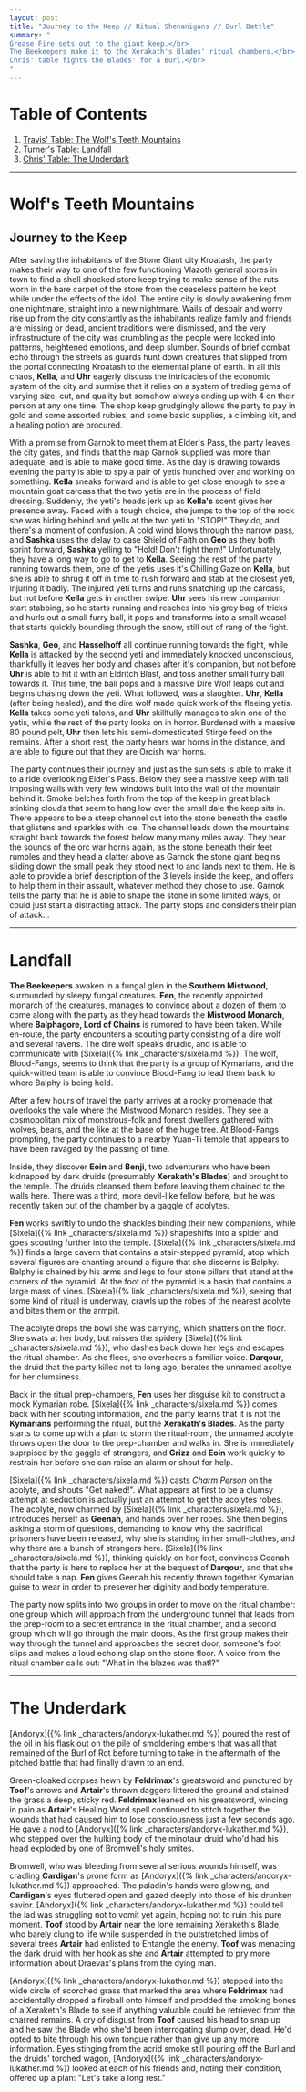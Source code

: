 ```yaml
---
layout: post
title: "Journey to the Keep // Ritual Shenanigans // Burl Battle"
summary: "
Grease Fire sets out to the giant keep.</br>
The Beekeepers make it to the Xerakath's Blades' ritual chambers.</br>
Chris' table fights the Blades' for a Burl.</br>
"
---
```


# Table of Contents
1. [Travis' Table: The Wolf's Teeth Mountains](#the-mountain)
2. [Turner's Table: Landfall](#landfall)
3. [Chris' Table: The Underdark](#underdark)

---
# Wolf's Teeth Mountains <a name="the-mountain"/>

## Journey to the Keep

After saving the inhabitants of the Stone Giant city Kroatash, the party makes their way to one of the few functioning Vlazoth general stores in town to find a shell shocked store keep trying to make sense of the ruts worn in the bare carpet of the store from the ceaseless pattern he kept while under the effects of the idol. The entire city is slowly awakening from one nightmare, straight into a new nightmare. Wails of despair and worry rise up from the city constantly as the inhabitants realize family and friends are missing or dead, ancient traditions were dismissed, and the very infrastructure of the city was crumbling as the people were locked into patterns, heightened emotions, and deep slumber. Sounds of brief combat echo through the streets as guards hunt down creatures that slipped from the portal connecting Kroatash to the elemental plane of earth. In all this chaos, **Kella**, and **Uhr** eagerly discuss the intricacies of the economic system of the city and surmise that it relies on a system of trading gems of varying size, cut, and quality but somehow always ending up with 4 on their person at any one time. The shop keep grudgingly allows the party to pay in gold and some assorted rubies, and some basic supplies, a climbing kit, and a healing potion are procured.

With a promise from Garnok to meet them at Elder's Pass, the party leaves the city gates, and finds that the map Garnok supplied was more than adequate, and is able to make good time. As the day is drawing towards evening the party is able to spy a pair of yetis hunched over and working on something. **Kella** sneaks forward and is able to get close enough to see a mountain goat carcass that the two yetis are in the process of field dressing. Suddenly, the yeti's heads jerk up as **Kella's** scent gives her presence away. Faced with a tough choice, she jumps to the top of the rock she was hiding behind and yells at the two yeti to "STOP!" They do, and there's a moment of confusion. A cold wind blows through the narrow pass, and **Sashka** uses the delay to case Shield of Faith on **Geo** as they both sprint forward, **Sashka** yelling to "Hold! Don't fight them!" Unfortunately, they have a long way to go to get to **Kella**. Seeing the rest of the party running towards them, one of the yetis uses it's Chilling Gaze on **Kella**, but she is able to shrug it off in time to rush forward and stab at the closest yeti, injuring it badly. The injured yeti turns and runs snatching up the carcass, but not before **Kella** gets in another swipe. **Uhr** sees his new companion start stabbing, so he starts running and reaches into his grey bag of tricks and hurls out a small furry ball, it pops and transforms into a small weasel that starts quickly bounding through the snow, still out of rang of the fight.

**Sashka**, **Geo**, and **Hasselhoff** all continue running towards the fight, while **Kella** is attacked by the second yeti and immediately knocked unconscious, thankfully it leaves her body and chases after it's companion, but not before **Uhr** is able to hit it with an Eldritch Blast, and toss another small furry ball towards it. This time, the ball pops and a massive Dire Wolf leaps out and begins chasing down the yeti. What followed, was a slaughter. **Uhr**, **Kella** (after being healed), and the dire wolf made quick work of the fleeing yetis. **Kella** takes some yeti talons, and **Uhr** skillfully manages to skin one of the yetis, while the rest of the party looks on in horror. Burdened with a massive 80 pound pelt, **Uhr** then lets his semi-domesticated Stirge feed on the remains. After a short rest, the party hears war horns in the distance, and are able to figure out that they are Orcish war horns.

The party continues their journey and just as the sun sets is able to make it to a ride overlooking Elder's Pass. Below they see a massive keep with tall imposing walls with very few windows built into the wall of the mountain behind it. Smoke belches forth from the top of the keep in great black stinking clouds that seem to hang low over the small dale the keep sits in. There appears to be a steep channel cut into the stone beneath the castle that glistens and sparkles with ice. The channel leads down the mountains straight back towards the forest below many many miles away. They hear the sounds of the orc war horns again, as the stone beneath their feet rumbles and they head a clatter above as Garnok the stone giant begins sliding down the small peak they stood next to and lands next to them. He is able to provide a brief description of the 3 levels inside the keep, and offers to help them in their assault, whatever method they chose to use. Garnok tells the party that he is able to shape the stone in some limited ways, or could just start a distracting attack. The party stops and considers their plan of attack...

---
# Landfall <a name="landfall"/>

**The Beekeepers** awaken in a fungal glen in the **Southern Mistwood**, surrounded by sleepy fungal creatures.
**Fen**, the recently appointed monarch of the creatures, manages to convince about a dozen of them to come along with the party as they head towards the **Mistwood Monarch**, where **Balphagore, Lord of Chains** is rumored to have been taken. While en-route, the party encounters a scouting party consisting of a dire wolf and several ravens. The dire wolf speaks druidic, and is able to communicate with [Sixela]({% link _characters/sixela.md %}). The wolf, Blood-Fangs, seems to think that the party is a group of Kymarians, and the quick-witted team is able to convince Blood-Fang to lead them back to where Balphy is being held. 

After a few hours of travel the party arrives at a rocky promenade that overlooks the vale where the Mistwood Monarch resides. They see a cosmopolitan mix of monstrous-folk and forest dwellers gathered with wolves, bears, and the like at the base of the huge tree. At Blood-Fangs prompting, the party continues to a nearby Yuan-Ti temple that appears to have been ravaged by the passing of time.

Inside, they discover **Eoin** and **Benji**, two adventurers who have been kidnapped by dark druids (presumably **Xerakath's Blades**) and brought to the temple. The druids cleansed them before leaving them chained to the walls here. There was a third, more devil-like fellow before, but he was recently taken out of the chamber by a gaggle of acolytes.

**Fen** works swiftly to undo the shackles binding their new companions, while [Sixela]({% link _characters/sixela.md %}) shapeshifts into a spider and goes scouting further into the temple. [Sixela]({% link _characters/sixela.md %}) finds a large cavern that contains a stair-stepped pyramid, atop which several figures are chanting around a figure that she discerns is Balphy. Balphy is chained by his arms and legs to four stone pillars that stand at the corners of the pyramid. At the foot of the pyramid is a basin that contains a large mass of vines. [Sixela]({% link _characters/sixela.md %}), seeing that some kind of ritual is underway, crawls up the robes of the nearest acolyte and bites them on the armpit.

The acolyte drops the bowl she was carrying, which shatters on the floor. She swats at her body, but misses the spidery [Sixela]({% link _characters/sixela.md %}), who dashes back down her legs and escapes the ritual chamber. As she flees, she overhears a familiar voice. **Darqour**, the druid that the party killed not to long ago, berates the unnamed acoltye for her clumsiness.

Back in the ritual prep-chambers, **Fen** uses her disguise kit to construct a mock Kymarian robe. [Sixela]({% link _characters/sixela.md %}) comes back with her scouting information, and the party learns that it is not the **Kymarians** performing the ritual, but the **Xerakath's Blades**. As the party starts to come up with a plan to storm the ritual-room, the unnamed acolyte throws open the door to the prep-chamber and walks in. She is immediately suprpised by the gaggle of strangers, and **Grizz** and **Eoin** work quickly to restrain her before she can raise an alarm or shout for help.

[Sixela]({% link _characters/sixela.md %}) casts *Charm Person* on the acolyte, and shouts "Get naked!". What appears at first to be a clumsy attempt at seduction is actually just an attempt to get the acolytes robes. The acolyte, now charmed by [Sixela]({% link _characters/sixela.md %}), introduces herself as **Geenah**, and hands over her robes. She then begins asking a storm of questions, demanding to know why the sacirifical prisoners have been released, why she is standing in her small-clothes, and why there are a bunch of strangers here. [Sixela]({% link _characters/sixela.md %}), thinking quickly on her feet, convinces Geenah that the party is here to replace her at the bequest of **Darqour**, and that she should take a nap. **Fen** gives Geenah his recently thrown together Kymarian guise to wear in order to presever her diginity and body temperature.

The party now splits into two groups in order to move on the ritual chamber: one group which will approach from the underground tunnel that leads from the prep-room to a secret entrance in the ritual chamber, and a second group which will go through the main doors. As the first group makes their way through the tunnel and approaches the secret door, someone's foot slips and makes a loud echoing slap on the stone floor. A voice from the ritual chamber calls out: "What in the blazes was that!?"


---
# The Underdark <a name="underdark"/>

[Andoryx]({% link _characters/andoryx-lukather.md %}) poured the rest of the oil in his flask out on the pile of smoldering embers that was all that remained of the Burl of Rot before turning to take in the aftermath of the pitched battle that had finally drawn to an end.

Green-cloaked corpses hewn by **Feldrimax**'s greatsword and punctured by **Toof**'s arrows and **Artair**'s thrown daggers littered the ground and stained the grass a deep, sticky red. **Feldrimax** leaned on his greatsword, wincing in pain as **Artair**'s Healing Word spell continued to stitch together the wounds that had caused him to lose consciousness just a few seconds ago. He gave a nod to [Andoryx]({% link _characters/andoryx-lukather.md %}), who stepped over the hulking body of the minotaur druid who'd had his head exploded by one of Bromwell's holy smites.

Bromwell, who was bleeding from several serious wounds himself, was cradling **Cardigan**'s prone form as [Andoryx]({% link _characters/andoryx-lukather.md %}) approached. The paladin's hands were glowing, and **Cardigan**'s eyes fluttered open and gazed deeply into those of his drunken savior. [Andoryx]({% link _characters/andoryx-lukather.md %}) could tell the lad was struggling not to vomit yet again, hoping not to ruin this pure moment.
**Toof** stood by **Artair** near the lone remaining Xeraketh's Blade, who barely clung to life while suspended in the outstretched limbs of several trees **Artair** had enlisted to Entangle the enemy. **Toof** was menacing the dark druid with her hook as she and **Artair** attempted to pry more information about Draevax's plans from the dying man.

[Andoryx]({% link _characters/andoryx-lukather.md %}) stepped into the wide circle of scorched grass that marked the area where **Feldrimax** had accidentally dropped a fireball onto himself and prodded the smoking bones of a Xeraketh's Blade to see if anything valuable could be retrieved from the charred remains. A cry of disgust from **Toof** caused his head to snap up and he saw the Blade who she'd been interrogating slump over, dead. He'd opted to bite through his own tongue rather than give up any more information.
Eyes stinging from the acrid smoke still pouring off the Burl and the druids' torched wagon, [Andoryx]({% link _characters/andoryx-lukather.md %}) looked at each of his friends and, noting their condition, offered up a plan:
"Let's take a long rest."
